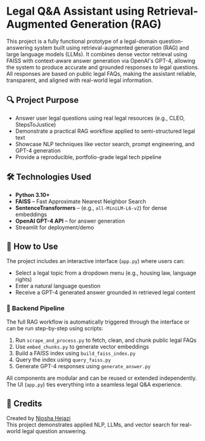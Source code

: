 # Legal Q&A Assistant using Retrieval-Augmented Generation (RAG)

This project is a fully functional prototype of a legal-domain question-answering system built using retrieval-augmented generation (RAG) and large language models (LLMs). It combines dense vector retrieval using FAISS with context-aware answer generation via OpenAI's GPT-4, allowing the system to produce accurate and grounded responses to legal questions. All responses are based on public legal FAQs, making the assistant reliable, transparent, and aligned with real-world legal information.


## 🔍 Project Purpose

- Answer user legal questions using real legal resources (e.g., CLEO, StepsToJustice)
- Demonstrate a practical RAG workflow applied to semi-structured legal text
- Showcase NLP techniques like vector search, prompt engineering, and GPT-4 generation
- Provide a reproducible, portfolio-grade legal tech pipeline



## 🛠 Technologies Used

- **Python 3.10+**
- **FAISS** – Fast Approximate Nearest Neighbor Search
- **SentenceTransformers** – (e.g., `all-MiniLM-L6-v2`) for dense embeddings
- **OpenAI GPT-4 API** – for answer generation
-  Streamlit for deployment/demo



## 🚀 How to Use

The project includes an interactive interface (`app.py`) where users can:

- Select a legal topic from a dropdown menu (e.g., housing law, language rights)
- Enter a natural language question
- Receive a GPT-4 generated answer grounded in retrieved legal content


### 🔧 Backend Pipeline

The full RAG workflow is automatically triggered through the interface or can be run step-by-step using scripts:

1. Run `scrape_and_process.py` to fetch, clean, and chunk public legal FAQs  
2. Use `embed_chunks.py` to generate vector embeddings  
3. Build a FAISS index using `build_faiss_index.py`  
4. Query the index using `query_faiss.py`  
5. Generate GPT-4 responses using `generate_answer.py`

All components are modular and can be reused or extended independently. The UI (`app.py`) ties everything into a seamless legal Q&A experience.

## 🤝 Credits

Created by [Niosha Hejazi](https://www.linkedin.com/in/nioshahejazi)  
This project demonstrates applied NLP, LLMs, and vector search for real-world legal question answering.
